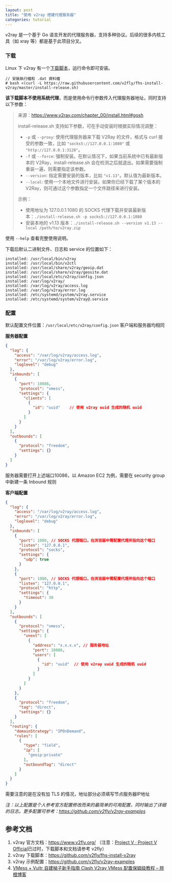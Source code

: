 ```yaml
---
layout: post
title: "使用 v2ray 搭建代理服务器"
categories: tutorial
---
```


v2ray 是一个基于 Go 语言开发的代理服务器，支持多种协议。后续的很多内核工具（如 xray 等）都是基于此项目分叉。

### 下载

Linux 下 v2ray 有一个[下载脚本](https://raw.githubusercontent.com/v2fly/fhs-install-v2ray/refs/heads/master/install-release.sh)，运行命令即可安装。

```
// 安裝執行檔和 .dat 資料檔
# bash <(curl -L https://raw.githubusercontent.com/v2fly/fhs-install-v2ray/master/install-release.sh)
```

**该下载脚本不使用系统代理**，而是使用命令行参数传入代理服务器地址，同时支持以下参数：

> 来源：https://www.v2ray.com/chapter_00/install.html#gosh
>
> install-release.sh 支持如下参数，可在手动安装时根据实际情况调整：
>
> - `-p` 或 `--proxy`: 使用代理服务器来下载 V2Ray 的文件，格式与 curl 接受的参数一致，比如 `"socks5://127.0.0.1:1080"` 或 `"http://127.0.0.1:3128"`。
> - `-f` 或 `--force`: 强制安装。在默认情况下，如果当前系统中已有最新版本的 V2Ray，install-release.sh 会在检测之后就退出。如果需要强制重装一遍，则需要指定该参数。
> - `--version`: 指定需要安装的版本，比如 `"v1.13"`。默认值为最新版本。
> - `--local`: 使用一个本地文件进行安装。如果你已经下载了某个版本的 V2Ray，则可通过这个参数指定一个文件路径来进行安装。
>
> 示例：
>
> - 使用地址为 127.0.0.1:1080 的 SOCKS 代理下载并安装最新版本：`./install-release.sh -p socks5://127.0.0.1:1080`
> - 安装本地的 v1.13 版本：`./install-release.sh --version v1.13 --local /path/to/v2ray.zip`

使用 `--help` 查看完整使用说明。

下载后默认二进制文件、日志和 service 的位置如下：

```
installed: /usr/local/bin/v2ray
installed: /usr/local/bin/v2ctl
installed: /usr/local/share/v2ray/geoip.dat
installed: /usr/local/share/v2ray/geosite.dat
installed: /usr/local/etc/v2ray/config.json
installed: /var/log/v2ray/
installed: /var/log/v2ray/access.log
installed: /var/log/v2ray/error.log
installed: /etc/systemd/system/v2ray.service
installed: /etc/systemd/system/v2ray@.service
```



### 配置

默认配置文件位置：`/usr/local/etc/v2ray/config.json` 客户端和服务器均相同

**服务器配置**

```json
{
  "log": {
    "access": "/var/log/v2ray/access.log",
    "error": "/var/log/v2ray/error.log",
    "loglevel": "debug"
  },
  "inbounds": [
    {
      "port": 10086,
      "protocol": "vmess",
      "settings": {
        "clients": [
          {
            "id": "uuid"	// 使用 v2ray uuid 生成的随机 uuid
          }
        ]
      }
    }
  ],
  "outbounds": [
    {
      "protocol": "freedom",
      "settings": {}
    }
  ]
}
```

服务器需要打开上述端口10086，以 Amazon EC2 为例，需要在 security group 中新建一条 Inbound 规则

**客户端配置**

```json
{
  "log": {
    "access": "/var/log/v2ray/access.log",
    "error": "/var/log/v2ray/error.log",
    "loglevel": "debug"
  },
  "inbounds": [
    {
      "port": 1080, // SOCKS 代理端口，在浏览器中需配置代理并指向这个端口
      "listen": "127.0.0.1",
      "protocol": "socks",
      "settings": {
        "udp": true
      }
    },
    {
      "port": 1080, // SOCKS 代理端口，在浏览器中需配置代理并指向这个端口
      "listen": "127.0.0.1",
      "protocol": "http",
      "settings": {
        "timeout": 30
      }
    }
  ],
  "outbounds": [
    {
      "protocol": "vmess",
      "settings": {
        "vnext": [
          {
            "address": "x.x.x.x", // 服务器地址
            "port": 10086,
            "users": [
              {
                "id": "uuid"  // 使用 v2ray uuid 生成的随机 uuid
              }
            ]
          }
        ]
      }
    },
    {
      "protocol": "freedom",
      "tag": "direct",
      "settings": {}
    }
  ],
  "routing": {
    "domainStrategy": "IPOnDemand",
    "rules": [
      {
        "type": "field",
        "ip": [
          "geoip:private"
        ],
        "outboundTag": "direct"
      }
    ]
  }
}
```

需要注意的是在没有加 TLS 的情况，地址部分必须填写节点服务器IP地址

*注：以上配置是个人参考官方配置修改而来的最简单的可用配置，同时输出了详细的日志。更多配置可参考：https://github.com/v2fly/v2ray-examples*



## 参考文档

1. v2ray 官方文档：https://www.v2fly.org/ （注意：[Project V · Project V Official](https://www.v2ray.com/en/)已过时，下载脚本和文档请参考 v2fly）
2. v2ray 下载脚本：https://github.com/v2fly/fhs-install-v2ray
3. v2ray 示例配置：https://github.com/v2fly/v2ray-examples
4. [VMess + Vultr 自建梯子新手指南 Clash V2ray VMess 配置保姆级教程 – 胖橙博客](https://jiasupanda.com/vmess-vultr)



